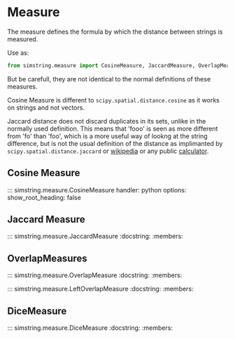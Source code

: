 # Measure

The measure defines the formula by which the distance between strings is measured.

Use as:

```python
from simstring.measure import CosineMeasure, JaccardMeasure, OverlapMeasure, DiceMeasure

```

But be carefull, they are not identical to the normal definitions of these measures. 


Cosine Measure is different to `scipy.spatial.distance.cosine` as it works on strings and not vectors.


Jaccard distance does not discard duplicates in its sets, unlike in the normally used definition. This means that 'fooo' is seen as more different from 'fo' than 'foo', which is a more useful way of lookng at the string difference, but is not the usual definition of the distance as implimanted by `scipy.spatial.distance.jaccard` or [wikipedia](https://en.wikipedia.org/wiki/Jaccard_index) or any public [calculator](https://planetcalc.com/1664/).


## Cosine Measure

::: simstring.measure.CosineMeasure
    handler: python
    options:
      show_root_heading: false

## Jaccard Measure

::: simstring.measure.JaccardMeasure
    :docstring:
    :members:

## OverlapMeasures

::: simstring.measure.OverlapMeasure
    :docstring:
    :members:

::: simstring.measure.LeftOverlapMeasure
    :docstring:
    :members:


## DiceMeasure

::: simstring.measure.DiceMeasure
    :docstring:
    :members:
